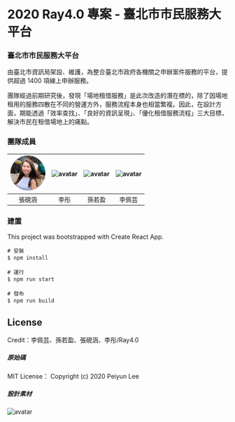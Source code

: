 
# 2020 Ray4.0 專案 - 臺北市市民服務大平台


### 臺北市市民服務大平台
由臺北市資訊局架設、維護，為整合臺北市政府各機關之申辦案件服務的平台，提供超過 1400 項線上申辦服務。

團隊經過前期研究後，發現「場地租借服務」是此次改造的潛在標的，除了因場地租用的服務四散在不同的營運方外，服務流程本身也相當繁複。因此，在設計方面，期能透過「效率查找」、「良好的資訊呈現」、「優化租借服務流程」三大目標，解決市民在租借場地上的痛點。

### 團隊成員
| ![avatar](https://github.com/PEIYUNLEE/Ray4.0_TaipeiCitizenServicePlatform/blob/master/src/assets/images/Contributors/h.jpg?raw=true) |  ![avatar](./src/assets/images/t.png) |  ![avatar](./src/assets/images/s.png) | ![avatar](./src/assets/images/.png)|
| :----: | :----: | :----: |:----:|
| 張硯涵 | 李彤 | 孫若盈 | 李佩芸 |

### 建置
This project was bootstrapped with Create React App.
```
# 安裝
$ npm install

# 運行
$ npm run start

# 發布
$ npm run build
```

## License
Credit：李佩芸、孫若盈、張硯涵、李彤/Ray4.0
##### 原始碼
MIT License：
Copyright (c) 2020 Peiyun Lee

##### 設計素材
![avatar](https://i.creativecommons.org/l/by-nc/3.0/tw/88x31.png)

